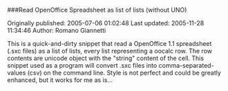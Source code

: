###Read OpenOffice Spreadsheet as list of lists (without UNO)

Originally published: 2005-07-06 01:02:48
Last updated: 2005-11-28 11:34:46
Author: Romano Giannetti

This is a quick-and-dirty snippet that read a OpenOffice 1.1 spreadsheet (.sxc files) as a list of lists, every list representing a oocalc row. The row contents are unicode object with the "string" content of the cell. This snippet used as a program will convert .sxc files into comma-separated-values (csv) on the command line. Style is not perfect and could be greatly enhanced, but it works for me as is...
